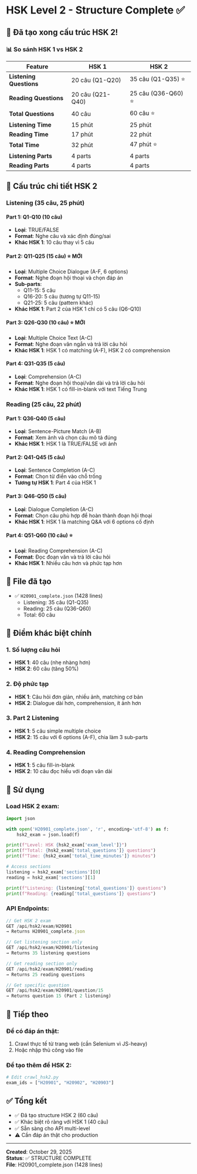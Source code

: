 # HSK Level 2 - Structure Complete ✅

## 🎉 Đã tạo xong cấu trúc HSK 2!

### 📊 So sánh HSK 1 vs HSK 2

| Feature | HSK 1 | HSK 2 |
|---------|-------|-------|
| **Listening Questions** | 20 câu (Q1-Q20) | 35 câu (Q1-Q35) ⭐ |
| **Reading Questions** | 20 câu (Q21-Q40) | 25 câu (Q36-Q60) ⭐ |
| **Total Questions** | 40 câu | 60 câu ⭐ |
| **Listening Time** | 15 phút | 25 phút |
| **Reading Time** | 17 phút | 22 phút |
| **Total Time** | 32 phút | 47 phút ⭐ |
| **Listening Parts** | 4 parts | 4 parts |
| **Reading Parts** | 4 parts | 4 parts |

## 📝 Cấu trúc chi tiết HSK 2

### Listening (35 câu, 25 phút)

#### Part 1: Q1-Q10 (10 câu)
- **Loại**: TRUE/FALSE
- **Format**: Nghe câu và xác định đúng/sai
- **Khác HSK 1**: 10 câu thay vì 5 câu

#### Part 2: Q11-Q25 (15 câu) ⭐ MỚI
- **Loại**: Multiple Choice Dialogue (A-F, 6 options)
- **Format**: Nghe đoạn hội thoại và chọn đáp án
- **Sub-parts**:
  - Q11-15: 5 câu
  - Q16-20: 5 câu (tương tự Q11-15)
  - Q21-25: 5 câu (pattern khác)
- **Khác HSK 1**: Part 2 của HSK 1 chỉ có 5 câu (Q6-Q10)

#### Part 3: Q26-Q30 (10 câu) ⭐ MỚI
- **Loại**: Multiple Choice Text (A-C)
- **Format**: Nghe đoạn văn ngắn và trả lời câu hỏi
- **Khác HSK 1**: HSK 1 có matching (A-F), HSK 2 có comprehension

#### Part 4: Q31-Q35 (5 câu)
- **Loại**: Comprehension (A-C)
- **Format**: Nghe đoạn hội thoại/văn dài và trả lời câu hỏi
- **Khác HSK 1**: HSK 1 có fill-in-blank với text Tiếng Trung

### Reading (25 câu, 22 phút)

#### Part 1: Q36-Q40 (5 câu)
- **Loại**: Sentence-Picture Match (A-B)
- **Format**: Xem ảnh và chọn câu mô tả đúng
- **Khác HSK 1**: HSK 1 là TRUE/FALSE với ảnh

#### Part 2: Q41-Q45 (5 câu)
- **Loại**: Sentence Completion (A-C)
- **Format**: Chọn từ điền vào chỗ trống
- **Tương tự HSK 1**: Part 4 của HSK 1

#### Part 3: Q46-Q50 (5 câu)
- **Loại**: Dialogue Completion (A-C)
- **Format**: Chọn câu phù hợp để hoàn thành đoạn hội thoại
- **Khác HSK 1**: HSK 1 là matching Q&A với 6 options cố định

#### Part 4: Q51-Q60 (10 câu) ⭐
- **Loại**: Reading Comprehension (A-C)
- **Format**: Đọc đoạn văn và trả lời câu hỏi
- **Khác HSK 1**: Nhiều câu hơn và phức tạp hơn

## 📁 File đã tạo

- ✅ `H20901_complete.json` (1428 lines)
  - Listening: 35 câu (Q1-Q35)
  - Reading: 25 câu (Q36-Q60)
  - Total: 60 câu

## 🎯 Điểm khác biệt chính

### 1. Số lượng câu hỏi
- **HSK 1**: 40 câu (nhẹ nhàng hơn)
- **HSK 2**: 60 câu (tăng 50%)

### 2. Độ phức tạp
- **HSK 1**: Câu hỏi đơn giản, nhiều ảnh, matching cơ bản
- **HSK 2**: Dialogue dài hơn, comprehension, ít ảnh hơn

### 3. Part 2 Listening
- **HSK 1**: 5 câu simple multiple choice
- **HSK 2**: 15 câu với 6 options (A-F), chia làm 3 sub-parts

### 4. Reading Comprehension
- **HSK 1**: 5 câu fill-in-blank
- **HSK 2**: 10 câu đọc hiểu với đoạn văn dài

## 🚀 Sử dụng

### Load HSK 2 exam:

```python
import json

with open('H20901_complete.json', 'r', encoding='utf-8') as f:
    hsk2_exam = json.load(f)

print(f"Level: HSK {hsk2_exam['exam_level']}")
print(f"Total: {hsk2_exam['total_questions']} questions")
print(f"Time: {hsk2_exam['total_time_minutes']} minutes")

# Access sections
listening = hsk2_exam['sections'][0]
reading = hsk2_exam['sections'][1]

print(f"Listening: {listening['total_questions']} questions")
print(f"Reading: {reading['total_questions']} questions")
```

### API Endpoints:

```javascript
// Get HSK 2 exam
GET /api/hsk2/exam/H20901
→ Returns H20901_complete.json

// Get listening section only
GET /api/hsk2/exam/H20901/listening
→ Returns 35 listening questions

// Get reading section only  
GET /api/hsk2/exam/H20901/reading
→ Returns 25 reading questions

// Get specific question
GET /api/hsk2/exam/H20901/question/15
→ Returns question 15 (Part 2 listening)
```

## 📝 Tiếp theo

### Để có đáp án thật:

1. Crawl thực tế từ trang web (cần Selenium vì JS-heavy)
2. Hoặc nhập thủ công vào file

### Để tạo thêm đề HSK 2:

```python
# Edit crawl_hsk2.py
exam_ids = ["H20901", "H20902", "H20903"]
```

## ✅ Tổng kết

- ✅ Đã tạo structure HSK 2 (60 câu)
- ✅ Khác biệt rõ ràng với HSK 1 (40 câu)
- ✅ Sẵn sàng cho API multi-level
- ⚠️ Cần đáp án thật cho production

---

**Created**: October 29, 2025  
**Status**: ✅ STRUCTURE COMPLETE  
**File**: H20901_complete.json (1428 lines)
